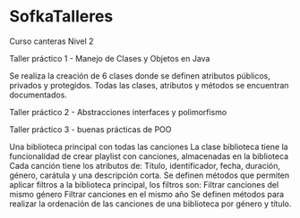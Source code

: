 # SofkaTalleres
Curso canteras Nivel 2

Taller práctico 1 - Manejo de Clases y Objetos en Java

Se realiza la creación de 6 clases donde se definen atributos públicos, privados y protegidos.
Todas las clases, atributos y métodos se encuentran documentados.

Taller práctico 2 - Abstracciones interfaces y polimorfismo

Taller práctico 3 - buenas prácticas de POO

Una biblioteca principal con todas las canciones
La clase biblioteca tiene la funcionalidad de crear playlist con canciones, almacenadas en la biblioteca
Cada canción tiene los atributos de: Título, identificador, fecha, duración, género, carátula y una descripción corta.
Se definen métodos que permiten aplicar filtros a la biblioteca principal, los filtros son:
 Filtrar canciones del mismo género
 Filtrar canciones en el mismo año
Se definen métodos para realizar la ordenación de las canciones de una biblioteca por género y título.
